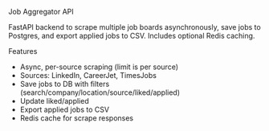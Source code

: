 Job Aggregator API

FastAPI backend to scrape multiple job boards asynchronously, save jobs to Postgres, and export applied jobs to CSV. Includes optional Redis caching.

Features
- Async, per-source scraping (limit is per source)
- Sources: LinkedIn, CareerJet, TimesJobs
- Save jobs to DB with filters (search/company/location/source/liked/applied)
- Update liked/applied
- Export applied jobs to CSV
-  Redis cache for scrape responses


